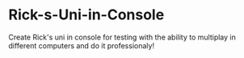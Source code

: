 # Rick-s-Uni-in-Console
Create Rick's uni in console for testing with the ability to multiplay in different computers
and do it professionaly!
